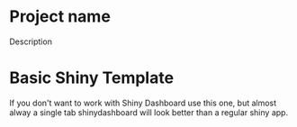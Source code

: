 # Project name

Description

# Basic Shiny Template
If you don't want to work with Shiny Dashboard use this one, but almost alway a single tab shinydashboard will look better than a regular shiny app.